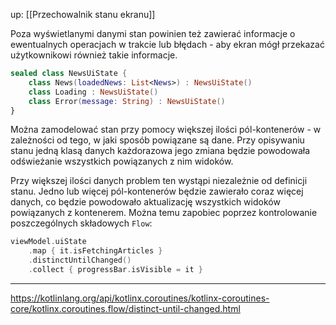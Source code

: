 up: [[Przechowalnik stanu ekranu]]

Poza wyświetlanymi danymi stan powinien też zawierać informacje o ewentualnych operacjach w trakcie lub błędach - aby ekran mógł przekazać użytkownikowi również takie informacje. 

```kotlin
sealed class NewsUiState {
	class News(loadedNews: List<News>) : NewsUiState()
	class Loading : NewsUiState()
	class Error(message: String) : NewsUiState()
}
```

Można zamodelować stan przy pomocy większej ilości pól-kontenerów - w zależności od tego, w jaki sposób powiązane są dane. Przy opisywaniu stanu jedną klasą danych każdorazowa jego zmiana będzie powodowała odświeżanie wszystkich powiązanych z nim widoków. 

Przy większej ilości danych problem ten wystąpi niezależnie od definicji stanu. Jedno lub więcej pól-kontenerów będzie zawierało coraz więcej danych, co będzie powodowało aktualizację wszystkich widoków powiązanych z kontenerem. Można temu zapobiec poprzez kontrolowanie poszczególnych składowych `Flow`:

```kotlin
viewModel.uiState
	.map { it.isFetchingArticles }
	.distinctUntilChanged()
	.collect { progressBar.isVisible = it }
```

---
https://kotlinlang.org/api/kotlinx.coroutines/kotlinx-coroutines-core/kotlinx.coroutines.flow/distinct-until-changed.html